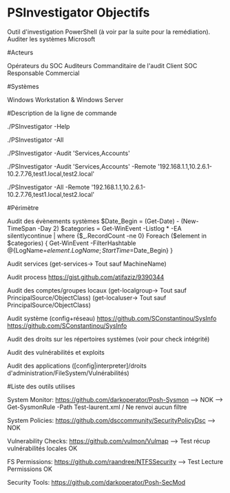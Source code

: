 # PSInvestigator Objectifs
Outil d'investigation PowerShell (à voir par la suite pour la remédiation).
Auditer les systèmes Microsoft


#Acteurs

Opérateurs du SOC
Auditeurs
Commanditaire de l'audit
Client SOC
Responsable Commercial


#Systèmes

Windows Workstation & Windows Server

#Description de la ligne de commande

./PSInvestigator -Help

./PSInvestigator -All

./PSInvestigator -Audit 'Services,Accounts'

./PSInvestigator -Audit 'Services,Accounts' -Remote '192.168.1.1,10.2.6.1-10.2.7.76,test1.local,test2.local'

./PSInvestigator -All -Remote '192.168.1.1,10.2.6.1-10.2.7.76,test1.local,test2.local'

#Périmètre

Audit des évènements systèmes
$Date_Begin = (Get-Date) - (New-TimeSpan -Day 2)
$categories = Get-WinEvent -Listlog * -EA silentlycontinue | where {$_.RecordCount -ne 0}
Foreach ($element in $categories)
{
 Get-WinEvent -FilterHashtable @{LogName=$element.LogName; StartTime=$Date_Begin}
}

Audit services
(get-services-> Tout sauf MachineName)

Audit process
https://gist.github.com/atifaziz/9390344

Audit des comptes/groupes locaux 
(get-localgroup-> Tout sauf PrincipalSource/ObjectClass)
(get-localuser-> Tout sauf PrincipalSource/ObjectClass)

Audit système (config+réseau)
https://github.com/SConstantinou/SysInfo
https://github.com/SConstantinou/SysInfo

Audit des droits sur les répertoires systèmes (voir pour check intégrité)

Audit des vulnérabilités et exploits

Audit des applications ([config|interpreter]/droits d'administration/FileSystem/Vulnérabilités)



#Liste des outils utilises

System Monitor: https://github.com/darkoperator/Posh-Sysmon --> NOK --> Get-SysmonRule -Path Test-laurent.xml / Ne renvoi aucun filtre

System Policies: https://github.com/dsccommunity/SecurityPolicyDsc --> NOK

Vulnerability Checks: https://github.com/vulmon/Vulmap --> Test récup vulnérabilités locales OK

FS Permissions: https://github.com/raandree/NTFSSecurity --> Test Lecture Permissions OK

Security Tools: https://github.com/darkoperator/Posh-SecMod
